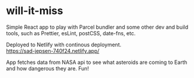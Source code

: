 # will-it-miss
Simple React app to play with Parcel bundler and some other dev and build tools, such as Prettier, esLint, postCSS, date-fns, etc.  

Deployed to Netlify with continous deployment.  
https://sad-jepsen-740f24.netlify.app/ 

App fetches data from NASA api to see what asteroids are coming to Earth and how dangerous they are.  Fun! 
